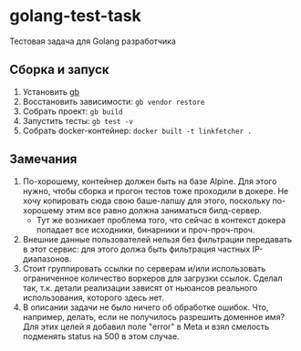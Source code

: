 # golang-test-task
Тестовая задача для Golang разработчика


## Сборка и запуск

1. Установить [gb](https://getgb.io/)
1. Восстановить зависимости: `gb vendor restore`
1. Собрать проект: `gb build`
1. Запустить тесты: `gb test -v`
1. Собрать docker-контейнер: `docker built -t linkfetcher .`

## Замечания

1. По-хорошему, контейнер должен быть на базе Alpine. Для этого нужно, чтобы сборка и прогон тестов тоже проходили в докере. Не хочу копировать сюда свою баше-лапшу для этого, поскольку по-хорошему этим все равно должна заниматься билд-сервер.
    * Тут же возникает проблема того, что сейчас в контекст докера попадает все исходники, бинарники и проч-проч-проч.
1. Внешние данные пользователей нельзя без фильтрации передавать в этот сервис: для этого должа быть фильтрация частных IP-диапазонов. 
1. Cтоит группировать ссылки по серверам и/или использовать ограниченное количество воркеров для загрузки ссылок. Сделал так, т.к. детали реализации зависят от ньюансов реального использования, которого здесь нет.
1. В описании задачи не было ничего об обработке ошибок. Что, например, делать, если не получилось разрешить доменное имя? Для этих целей я добавил поле "error" в Meta и взял смелость подменять status на 500 в этом случае.
